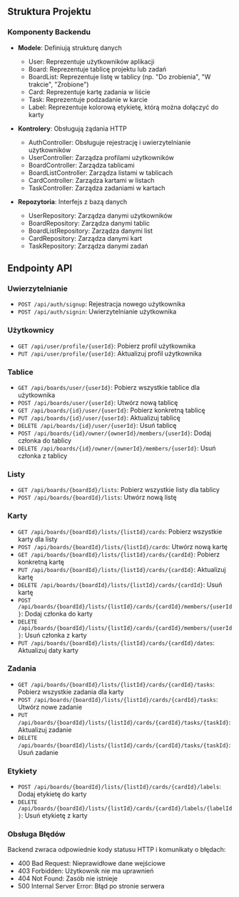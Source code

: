 
## Struktura Projektu

### Komponenty Backendu

- **Modele**: Definiują strukturę danych
  - User: Reprezentuje użytkowników aplikacji
  - Board: Reprezentuje tablicę projektu lub zadań
  - BoardList: Reprezentuje listę w tablicy (np. "Do zrobienia", "W trakcie", "Zrobione")
  - Card: Reprezentuje kartę zadania w liście
  - Task: Reprezentuje podzadanie w karcie
  - Label: Reprezentuje kolorową etykietę, którą można dołączyć do karty

- **Kontrolery**: Obsługują żądania HTTP
  - AuthController: Obsługuje rejestrację i uwierzytelnianie użytkowników
  - UserController: Zarządza profilami użytkowników
  - BoardController: Zarządza tablicami
  - BoardListController: Zarządza listami w tablicach
  - CardController: Zarządza kartami w listach
  - TaskController: Zarządza zadaniami w kartach

- **Repozytoria**: Interfejs z bazą danych
  - UserRepository: Zarządza danymi użytkowników
  - BoardRepository: Zarządza danymi tablic
  - BoardListRepository: Zarządza danymi list
  - CardRepository: Zarządza danymi kart
  - TaskRepository: Zarządza danymi zadań

  
## Endpointy API

### Uwierzytelnianie
- `POST /api/auth/signup`: Rejestracja nowego użytkownika
- `POST /api/auth/signin`: Uwierzytelnianie użytkownika

### Użytkownicy
- `GET /api/user/profile/{userId}`: Pobierz profil użytkownika
- `PUT /api/user/profile/{userId}`: Aktualizuj profil użytkownika

### Tablice
- `GET /api/boards/user/{userId}`: Pobierz wszystkie tablice dla użytkownika
- `POST /api/boards/user/{userId}`: Utwórz nową tablicę
- `GET /api/boards/{id}/user/{userId}`: Pobierz konkretną tablicę
- `PUT /api/boards/{id}/user/{userId}`: Aktualizuj tablicę
- `DELETE /api/boards/{id}/user/{userId}`: Usuń tablicę
- `POST /api/boards/{id}/owner/{ownerId}/members/{userId}`: Dodaj członka do tablicy
- `DELETE /api/boards/{id}/owner/{ownerId}/members/{userId}`: Usuń członka z tablicy

### Listy
- `GET /api/boards/{boardId}/lists`: Pobierz wszystkie listy dla tablicy
- `POST /api/boards/{boardId}/lists`: Utwórz nową listę

### Karty
- `GET /api/boards/{boardId}/lists/{listId}/cards`: Pobierz wszystkie karty dla listy
- `POST /api/boards/{boardId}/lists/{listId}/cards`: Utwórz nową kartę
- `GET /api/boards/{boardId}/lists/{listId}/cards/{cardId}`: Pobierz konkretną kartę
- `PUT /api/boards/{boardId}/lists/{listId}/cards/{cardId}`: Aktualizuj kartę
- `DELETE /api/boards/{boardId}/lists/{listId}/cards/{cardId}`: Usuń kartę
- `POST /api/boards/{boardId}/lists/{listId}/cards/{cardId}/members/{userId}`: Dodaj członka do karty
- `DELETE /api/boards/{boardId}/lists/{listId}/cards/{cardId}/members/{userId}`: Usuń członka z karty
- `PUT /api/boards/{boardId}/lists/{listId}/cards/{cardId}/dates`: Aktualizuj daty karty

### Zadania
- `GET /api/boards/{boardId}/lists/{listId}/cards/{cardId}/tasks`: Pobierz wszystkie zadania dla karty
- `POST /api/boards/{boardId}/lists/{listId}/cards/{cardId}/tasks`: Utwórz nowe zadanie
- `PUT /api/boards/{boardId}/lists/{listId}/cards/{cardId}/tasks/{taskId}`: Aktualizuj zadanie
- `DELETE /api/boards/{boardId}/lists/{listId}/cards/{cardId}/tasks/{taskId}`: Usuń zadanie

### Etykiety
- `POST /api/boards/{boardId}/lists/{listId}/cards/{cardId}/labels`: Dodaj etykietę do karty
- `DELETE /api/boards/{boardId}/lists/{listId}/cards/{cardId}/labels/{labelId}`: Usuń etykietę z karty

### Obsługa Błędów
Backend zwraca odpowiednie kody statusu HTTP i komunikaty o błędach:
- 400 Bad Request: Nieprawidłowe dane wejściowe
- 403 Forbidden: Użytkownik nie ma uprawnień
- 404 Not Found: Zasób nie istnieje
- 500 Internal Server Error: Błąd po stronie serwera
